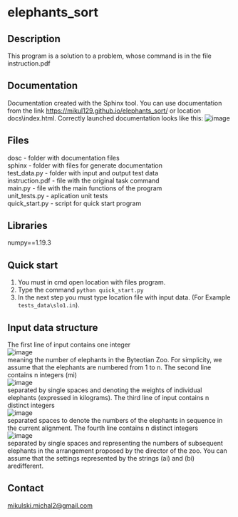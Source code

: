 # elephants_sort
## Description

This program is a solution to a problem, whose command is in the file instruction.pdf

## Documentation

Documentation created with the Sphinx tool. You can use documentation from the link https://mikul129.github.io/elephants_sort/ or location docs\index.html. Correctly launched documentation looks like this:
![image](https://user-images.githubusercontent.com/41323564/112475962-aee50e80-8d71-11eb-97d1-55f608f884a8.png)

## Files

dosc - folder with documentation files<br />
sphinx - folder with files for generate documentation<br />
test_data.py - folder with input and output test data<br />
instruction.pdf - file with the original task command<br />
main.py - file with the main functions of the program<br />
unit_tests.py - aplication unit tests<br />
quick_start.py - script for quick start program<br />

## Libraries

numpy==1.19.3

## Quick start

1. You must in cmd open location with files program. <br />
2. Type the command `python quick_start.py`<br />
3. In the next step you must type location file with input data. (For Example `tests_data\slo1.in`).

## Input data structure
The first line of input contains one integer<br />
![image](https://user-images.githubusercontent.com/41323564/112841011-4747ff80-90a0-11eb-9d77-d8ac9a8baef3.png)<br />
meaning the number of elephants in the Byteotian Zoo. For simplicity, we assume that the elephants are numbered from 1 to n. The second line contains n integers (mi)<br />
![image](https://user-images.githubusercontent.com/41323564/112841364-ac9bf080-90a0-11eb-95e6-ceb3bcab9c3e.png)<br />
separated by single spaces and denoting the weights of individual elephants (expressed
in kilograms). The third line of input contains n distinct integers<br />
![image](https://user-images.githubusercontent.com/41323564/112841070-59c23900-90a0-11eb-9195-768209247417.png)<br />
separated spaces to denote the numbers of the elephants in sequence in the current alignment. The fourth line contains n distinct integers<br />
![image](https://user-images.githubusercontent.com/41323564/112841095-5f1f8380-90a0-11eb-86de-b125d9d16f55.png)<br />
separated by single spaces and representing the numbers of subsequent elephants in the arrangement proposed by the director of the zoo. You can assume that the settings represented by the strings (ai) and (bi) aredifferent.

## Contact

mikulski.michal2@gmail.com

